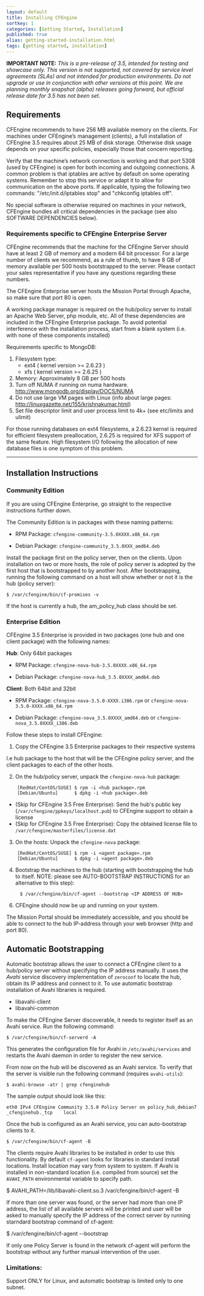 ```yaml
---
layout: default
title: Installing CFEngine
sortkey: 1
categories: [Getting Started, Installation]
published: true
alias: getting-started-installation.html
tags: [getting started, installation]
---
```


**IMPORTANT NOTE:** *This is a pre-release of 3.5, intended for testing and 
showcase only. This version is not supported, not covered by service level 
agreements (SLAs) and not intended for production environments. Do not upgrade 
or use in conjunction with other versions at this point. We are planning 
monthly snapshot (alpha) releases going forward, but official release date for 
3.5 has not been set.*

<!--- TODO: move up when no longer a pre-release
-->


## Requirements

CFEngine recommends to have 256 MB available memory on the clients. For 
machines under CFEngine’s management (clients), a full installation of 
CFEngine 3.5 requires about 25 MB of disk storage. Otherwise disk usage 
depends on your specific policies, especially those that concern reporting.

Verify that the machine’s network connection is working and that port 5308 
(used by CFEngine) is open for both incoming and outgoing connections. A 
common problem is that iptables are active by default on some operating 
systems. Remember to stop this service or adapt it to allow for communication 
on the above ports. If applicable, typing the following two commands: 
"/etc/init.d/iptables stop" and "chkconfig iptables off".

No special software is otherwise required on machines in your network, 
CFEngine bundles all critical dependencies in the package (see also SOFTWARE 
DEPENDENCIES below).

### Requirements specific to CFEngine Enterprise Server

CFEngine recommends that the machine for the CFEngine Server should have at 
least 2 GB of memory and a modern 64 bit processor. For a large number of 
clients we recommend, as a rule of thumb, to have 8 GB of memory available per 
500 hosts bootstrapped to the server. Please contact your sales representative 
if you have any questions regarding these numbers. 

The CFEngine Enterprise server hosts the Mission Portal through Apache, so make sure that port 80 is open.

A working package manager is required on the hub/policy server to install an 
Apache Web Server, php module, etc. All of these dependencies are included in 
the CFEngine Enterprise package. To avoid potential interference with 
the installation process, start from a blank system (i.e. with none of these 
components installed) 

Requirements specific to MongoDB:

1. Filesystem type:
   - ext4 ( kernel version >= 2.6.23 )
   - xfs ( kernel version >= 2.6.25 )
2. Memory: Approximately 8 GB per 500 hosts
3. Turn off NUMA if running on numa hardware. 
   http://www.mongodb.org/display/DOCS/NUMA
4. Do not use large VM pages with Linux (info about large pages: 
   http://linuxgazette.net/155/krishnakumar.html)
5. Set file descriptor limit and user process limit to 4k+ (see etc/limits and 
   ulimit)

For those running databases on ext4 filesystems, a 2.6.23 kernel is required 
for efficient filesystem preallocation, 2.6.25 is required for XFS support of 
the same feature. High filesystem I/O following the allocation of new database 
files is one symptom of this problem.

----------------------------------------------------------------------------


## Installation Instructions

### Community Edition

If you are using CFEngine Enterprise, go straight to the respective 
instructions further down.

The Community Edition is in packages with these naming patterns:

* RPM Package: `cfengine-community-3.5.0XXXX.x86_64.rpm`

* Debian Package: `cfengine-community_3.5.0XXX_amd64.deb`

Install the package first on the policy server, then on the clients. Upon 
installation on two or more hosts, the role of policy server is adopted by the 
first host that is bootstrapped to by another host. After bootstrapping, 
running the following command on a host will show whether or not it is the hub 
(policy server):

    $ /var/cfengine/bin/cf-promises -v

If the host is currently a hub, the am_policy_hub class should
be set.


### Enterprise Edition

CFEngine 3.5 Enterprise is provided in two packages (one hub and one client 
package) with the following names:

**Hub**: Only 64bit packages

* RPM Package: `cfengine-nova-hub-3.5.0XXXX.x86_64.rpm`

* Debian Package: `cfengine-nova-hub_3.5.0XXXX_amd64.deb`

**Client**: Both 64bit and 32bit

* RPM Package: `cfengine-nova-3.5.0-XXXX.i386.rpm` or 
`cfengine-nova-3.5.0-XXXX.x86_64.rpm`

* Debian Package: `cfengine-nova_3.5.0XXXX_amd64.deb` or 
`cfengine-nova_3.5.0XXXX_i386.deb`


Follow these steps to install CFEngine:

1. Copy the CFEngine 3.5 Enterprise packages to their respective systems

I.e hub package to the host that will be the CFEngine policy server, and 
the client packages to each of the other hosts.

2. On the hub/policy server, unpack the `cfengine-nova-hub` package:

```
    [RedHat/CentOS/SUSE] $ rpm -i <hub package>.rpm
    [Debian/Ubuntu]      $ dpkg -i <hub package>.deb
```

   - (Skip for CFEngine 3.5 Free Enterprise): Send the hub's public key (`/var/cfengine/ppkeys/localhost.pub`) to CFEngine support to obtain a license
   - (Skip for CFEngine 3.5 Free Enterprise): Copy the obtained license file to `/var/cfengine/masterfiles/license.dat`

3. On the hosts: Unpack the `cfengine-nova` package:

```
    [RedHat/CentOS/SUSE] $ rpm -i <agent package>.rpm
    [Debian/Ubuntu]      $ dpkg -i <agent package>.deb
```

4. Bootstrap the machines to the hub (starting with bootstrapping the hub to itself. NOTE: please see AUTO-BOOTSTRAP INSTRUCTIONS for an alternative to this step):

```
     $ /var/cfengine/bin/cf-agent --bootstrap <IP ADDRESS OF HUB>
```

6. CFEngine should now be up and running on your system.

The Mission Portal should be immediately accessible, and you should be able to 
connect to the hub IP-address through your web browser (http and port 80).

## Automatic Bootstrapping

Automatic bootstrap allows the user to connect a CFEngine client to a 
hub/policy server without specifying the IP address manually. 
It uses the *Avahi* service discovery implementation of `zeroconf` to locate 
the hub, obtain its IP address and connect to it. To use automatic bootstrap 
installation of Avahi libraries is required.

* libavahi-client
* libavahi-common

To make the CFEngine Server discoverable, it needs to register itself as an 
Avahi service. Run the following command:

    $ /var/cfengine/bin/cf-serverd -A

This generates the configuration file for Avahi in `/etc/avahi/services` and 
restarts the Avahi daemon in order to register the new service.

From now on the hub will be discovered as an Avahi service. To verify that the 
server is visible run the following command (requires `avahi-utils`):

    $ avahi-browse -atr | grep cfenginehub

The sample output should look like this:

    eth0 IPv4 CFEngine Community 3.5.0 Policy Server on policy_hub_debian7  _cfenginehub._tcp    local

Once the hub is configured as an Avahi service, you can auto-bootstrap clients 
to it.

    $ /var/cfengine/bin/cf-agent -B

The clients require Avahi libraries to be installed in order to use this 
functionality. By default `cf-agent` looks for libraries in standard install 
locations. Install location may vary from system to system. If Avahi is 
installed in non-standard location (i.e. compiled from source) set the 
`AVAHI_PATH` environmental variable to specify path.

   $ AVAHI_PATH=/lib/libavahi-client.so.3 /var/cfengine/bin/cf-agent -B

If more than one server was found, or the server had more than one IP address, 
the list of all available servers will be printed and user will be asked to 
manually specify the IP address of the correct server by running starndard 
bootstrap command of cf-agent:

   $ /var/cfengine/bin/cf-agent --bootstrap <IP address>

If only one Policy Server is found in the network cf-agent will perform the bootstrap without any further manual intervention of the user.

### Limitations:

Support ONLY for Linux, and automatic bootstrap is limited only to one subnet.
